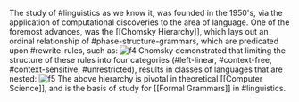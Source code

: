 The study of #linguistics as we know it, was founded in the 1950's, via the application of computational discoveries to the area of language.
One of the foremost advances, was the [[Chomsky Hierarchy]], which lays out an ordinal relationship of #phase-structure-grammars, which are predicated upon #rewrite-rules, such as: ![f4]
Chomsky demonstrated that limiting the structure of these rules into four categories (#left-linear, #context-free, #context-sensitive, #unrestricted), results in classes of languages that are nested: ![f5]
The above hierarchy is pivotal in theoretical [[Computer Science]], and is the basis of study for [[Formal Grammars]] in #linguistics. 

[f4]: http://chart.apis.google.com/chart?cht=tx&chl=\huge{\smallS->\text{NP}\;\text{VP}}

[f5]: http://chart.apis.google.com/chart?cht=tx&chl=\huge{{\ell_{LL}\sub\ell_{CF}\ell_{CS}\ell_{UR}}}
